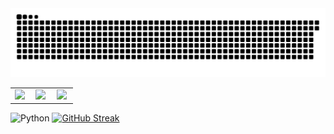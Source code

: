 
<!--
**KJA000/KJA000** is a ✨ _special_ ✨ repository because its `README.md` (this file) appears on your GitHub profile.

Here are some ideas to get you started:

- 🔭 I’m currently working on ...
- 🌱 I’m currently learning ...
- 👯 I’m looking to collaborate on ...
- 🤔 I’m looking for help with ...
- 💬 Ask me about ...
- 📫 How to reach me: ...
- 😄 Pronouns: ...
- ⚡ Fun fact: ...
-->
<img src="https://github.com/KJA000/KJA000/blob/output/github-contribution-grid-snake.svg"/>
<table width=100% border="0">
   <tr>
      <td width=30%>
<img src="https://img.shields.io/badge/Python-3776AB?style=for-the-badge&logo=Python&logoColor=white">
      </td>
      <td width=30%>
<img src="https://img.shields.io/badge/C/C++-00599C?style=for-the-badge&logo=cplusplus&logoColor=white">  
      </td>
      <td width=30%>
<img src="https://img.shields.io/badge/javascript-F7DF1E?style=for-the-badge&logo=javascript&logoColor=white">  
      </td>
   </tr>
</table>

![Python](https://img.shields.io/badge/Python-3776AB?style=for-the-badge&logo=Python&logoColor=white")
[![GitHub Streak](https://github-readme-streak-stats.herokuapp.com/?user=KJA000&theme=tokyonight)](https://git.io/streak-stats)
